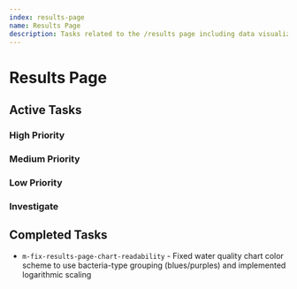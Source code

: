 ```yaml
---
index: results-page
name: Results Page
description: Tasks related to the /results page including data visualization, charts, and content presentation
---
```


# Results Page

## Active Tasks

### High Priority

### Medium Priority

### Low Priority

### Investigate

## Completed Tasks
- `m-fix-results-page-chart-readability` - Fixed water quality chart color scheme to use bacteria-type grouping (blues/purples) and implemented logarithmic scaling